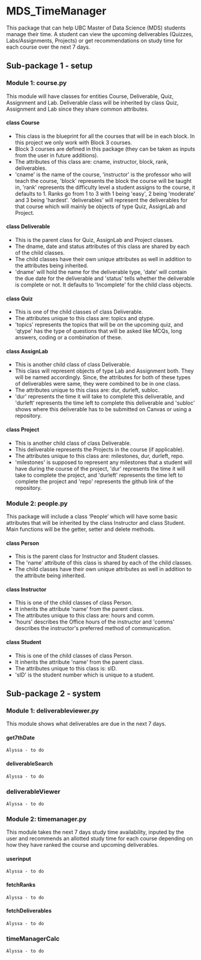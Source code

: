 # MDS_TimeManager

This package that can help UBC Master of Data Science (MDS) students manage their time. A student can view the upcoming deliverables 
(Quizzes, Labs/Assignments, Projects) or get recommendations on study time for each course over the next 7 days.

## Sub-package 1 - setup

### Module 1: course.py

This module will have classes for entities Course, Deliverable, Quiz, Assignment and Lab. Deliverable class will be inherited by class 
Quiz, Assignment and Lab since they share common attributes.

#### class Course

- This class is the blueprint for all the courses that will be in each block. In this project we only work with Block 3 courses.
- Block 3 courses are defined in this package (they can be taken as inputs from the user in future additions).
- The attributes of this class are: cname, instructor, block, rank, deliverables.
- 'cname' is the name of the course, 'instructor' is the professor who will teach the course, 'block' represents the block the course
will be taught in, 'rank' represents the difficulty level a student assigns to the course, it defaults to 1. Ranks go from 1 to 3 with
1 being 'easy', 2 being 'moderate' and 3 being 'hardest'. 'deliverables' will represent the deliverables for that course which will mainly
be objects of type Quiz, AssignLab and Project. 
	
#### class Deliverable

- This is the parent class for Quiz, AssignLab and Project classes.
- The dname, date and status attributes of this class are shared by each of the child classes.
- The child classes have their own unique attributes as well in addition to the attributes being inherited.
- 'dname' will hold the name for the deliverable type, 'date' will contain the due date for the deliverable and 'status' tells whether
the deliverable is complete or not. It defaults to 'Incomplete' for the child class objects.

#### class Quiz

- This is one of the child classes of class Deliverable.
- The attributes unique to this class are: topics and qtype.
- 'topics' represents the topics that will be on the upcoming quiz, and 'qtype' has the type of questions that will be asked like MCQs,
long answers, coding or a combination of these. 

#### class AssignLab

- This is another child class of class Deliverable.
- This class will represent objects of type Lab and Assignment both. They will be named accordingly. Since, the attributes for both of
these types of deliverables were same, they were combined to be in one class.
- The attributes unique to this class are: dur, durleft, subloc.
- 'dur' represents the time it will take to complete this deliverable, and 'durleft' represents the time left to complete this 
deliverable and 'subloc' shows where this deliverable has to be submitted on Canvas or using a repository.


#### class Project

- This is another child class of class Deliverable.
- This deliverable represents the Projects in the course (if applicable).
- The attributes unique to this class are: milestones, dur, durleft, repo.
- 'milestones' is supposed to represent any milestones that a student will have during the course of the project, 'dur' represents the 
time it will take to complete the project, and 'durleft' represents the time left to complete the project and 'repo' represents the github
link of the repository.

### Module 2:  people.py

This package will include a class ‘People’ which will have some basic attributes that will be inherited by the class Instructor and 
class Student. Main functions will be the getter, setter and delete methods.

#### class Person

- This is the parent class for Instructor and Student classes.
- The 'name' attribute of this class is shared by each of the child classes.
- The child classes have their own unique attributes as well in addition to the attribute being inherited.
	
#### class Instructor

- This is one of the child classes of class Person.
- It inherits the attribute 'name' from the parent class.
- The attributes unique to this class are: hours and comm.
- 'hours' describes the Office hours of the instructor and 'comms' describes the instructor's preferred method of communication.

#### class Student

- This is one of the child classes of class Person.
- It inherits the attribute 'name' from the parent class.
- The attributes unique to this class is: sID.
- 'sID' is the student number which is unique to a student.

## Sub-package 2 - system

### Module 1: deliverableviewer.py

This module shows what deliverables are due in the next 7 days. 

#### get7thDate 

	Alyssa - to do

#### deliverableSearch

	Alyssa - to do

### deliverableViewer

	Alyssa - to do

### Module 2: timemanager.py

This module takes the next 7 days study time availability, inputed by the user and recommends an allotted study time for each course 
depending on how they have ranked the course and upcoming deliverables.

#### userinput

	Alyssa - to do

#### fetchRanks

	Alyssa - to do

#### fetchDeliverables
	
	Alyssa - to do

### timeManagerCalc

	Alyssa - to do